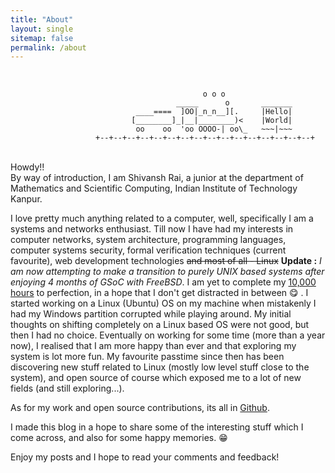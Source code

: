 ```yaml
---
title: "About"
layout: single
sitemap: false
permalink: /about
---
```

<br>

```
                                           o o o
                                     _____      o       _______
                            ____====  ]OO|_n_n__][.     |Hello|
                           [________]_|__|________)<    |World|
                            oo    oo  'oo OOOO-| oo\_   ~~~|~~~
                   +--+--+--+--+--+--+--+--+--+--+--+--+--+--+--+--+
```

<br>
Howdy!! <br>
By way of introduction, I am Shivansh Rai, a junior at the department of Mathematics and Scientific Computing, Indian Institute of Technology Kanpur.

I love pretty much anything related to a computer, well, specifically I am a systems and networks enthusiast. Till now I have had my interests in computer networks, system architecture, programming languages, computer systems security, formal verification techniques (current favourite), web development technologies ~~and most of all - Linux~~ **Update :** _I am now attempting to make a transition to purely UNIX based systems after enjoying 4 months of GSoC with FreeBSD_. I am yet to complete my <a href="http://www.wisdomgroup.com/blog/10000-hours-of-practice/" target="_blank">10,000 hours</a> to perfection, in a hope that I don't get distracted in between &#x1F60B; . I started working on a Linux (Ubuntu) OS on my machine when mistakenly I had my Windows partition corrupted while playing around. My initial thoughts on shifting completely on a Linux based OS were not good, but then I had no choice. Eventually on working for some time (more than a year now), I realised that I am more happy than ever and that exploring my system is lot more fun. My favourite passtime since then has been discovering new stuff related to Linux (mostly low level stuff close to the system), and open source of course which exposed me to a lot of new fields (and still exploring...).

As for my work and open source contributions, its all in [Github](https://github.com/shivrai).

I made this blog in a hope to share some of the interesting stuff which I come across, and also for some happy memories. &#x1F601;

Enjoy my posts and I hope to read your comments and feedback!
